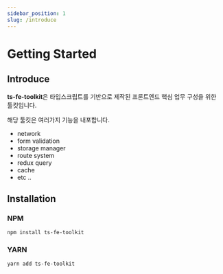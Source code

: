 ```yaml
---
sidebar_position: 1
slug: /introduce
---
```


# Getting Started

## Introduce
**ts-fe-toolkit**은 타입스크립트를 기반으로 제작된 프론트엔드 핵심 업무 구성을 위한 툴킷입니다.

해당 툴킷은 여러가지 기능을 내포합니다.

- network
- form validation
- storage manager
- route system
- redux query
- cache
- etc ..


## Installation

### NPM

```shell
npm install ts-fe-toolkit
```

### YARN

```shell
yarn add ts-fe-toolkit
```

